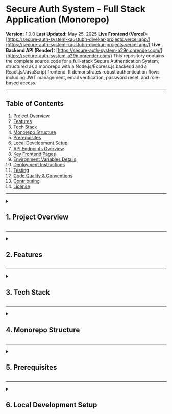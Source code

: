# Secure Auth System - Full Stack Application (Monorepo) 

**Version:** 1.0.0
**Last Updated:** May 25, 2025
**Live Frontend (Vercel):** [https://secure-auth-system-kaustubh-divekar-projects.vercel.app/](https://secure-auth-system-kaustubh-divekar-projects.vercel.app/)
**Live Backend API (Render):** [https://secure-auth-system-a29n.onrender.com/](https://secure-auth-system-a29n.onrender.com/)
This repository contains the complete source code for a full-stack Secure Authentication System, structured as a monorepo with a Node.js/Express.js backend and a React.js/JavaScript frontend. It demonstrates robust authentication flows including JWT management, email verification, password reset, and role-based access.

---

## Table of Contents

1.  [Project Overview](#project-overview)
2.  [Features](#features)
3.  [Tech Stack](#tech-stack)
4.  [Monorepo Structure](#monorepo-structure)
5.  [Prerequisites](#prerequisites)
6.  [Local Development Setup](#local-development-setup)
7.  [API Endpoints Overview](#api-endpoints-overview)
8.  [Key Frontend Pages](#key-frontend-pages)
9.  [Environment Variables Details](#environment-variables-details)
10. [Deployment Instructions](#deployment-instructions)
11. [Testing](#testing)
12. [Code Quality & Conventions](#code-quality--conventions)
13. [Contributing](#contributing)
14. [License](#license)

---

<details>
<summary>
  <h2>1. Project Overview </h2>
</summary>

This monorepo houses a full-stack application designed to provide a secure, flexible, and modern authentication system. It features a decoupled backend API and a responsive React frontend, showcasing best practices in JWT handling, email-based account management, and secure data processing. The frontend implements a dark theme with cyan/gold accents as per the provided UI samples.

</details>

---

<details>
<summary>
  <h2>2. Features </h2>
</summary>

### Backend Features

* User Registration with secure password hashing (bcryptjs).
* Email Verification via unique, expiring tokens.
* Login with JWT (JSON Web Token) generation and validation.
* Password Reset functionality via email.
* Role-Based Access Control (RBAC) middleware.
* Protected API routes.
* Input validation and centralized error handling.
* Security enhancements: `helmet` for headers, `express-rate-limit` for brute-force protection.
* CORS configuration.

### Frontend Features

* User-friendly forms for Registration, Login, Forgot Password, and Reset Password, matching the provided UI design.
* Client-side routing with React Router.
* JWT stored in `localStorage` and automatically sent with API requests.
* Global authentication state management via React Context.
* Protected routes redirecting unauthenticated users.
* Dashboard for authenticated users to view profile information.
* Notifications/Toasts for user feedback.
* Responsive dark-theme design with cyan/gold accents.

</details>

---

<details>
<summary>
  <h2>3. Tech Stack </h2>
</summary>

### Backend

* **Runtime:** Node.js
* **Framework:** Express.js
* **ODM:** Mongoose
* **Authentication:** `jsonwebtoken`, `bcryptjs`
* **Email:** Nodemailer
* **Validation:** `express-validator`
* **Security:** `helmet`, `express-rate-limit`

### Frontend

* **Library/Framework:** React.js (JavaScript)
* **Build Tool:** Vite
* **Routing:** React Router DOM
* **API Client:** Axios
* **Forms:** React Hook Form
* **State Management:** React Context API
* **UI Notifications:** React Toastify
* **Icons:** React Icons
* **Styling:** CSS Modules, Global CSS with Variables

### Database

* MongoDB (via MongoDB Atlas for cloud hosting)

### Deployment

* **Backend:** Render
* **Frontend:** Vercel
* **Database:** MongoDB Atlas

</details>

---

<details>
<summary>
  <h2>4. Monorepo Structure </h2>
</summary>

secure-auth-system/
├── backend/                  # Node.js Backend Application
│   ├── config/
│   ├── controllers/
│   ├── middleware/
│   ├── models/
│   ├── routes/
│   ├── utils/
│   ├── .env.example
│   ├── package.json
│   └── server.js
├── frontend/                 # React Frontend Application
│   ├── public/
│   ├── src/
│   │   ├── assets/
│   │   ├── components/
│   │   ├── contexts/
│   │   ├── hooks/
│   │   ├── pages/
│   │   ├── services/
│   │   └── styles/
│   ├── .env.example
│   ├── index.html
│   ├── package.json
│   └── vite.config.js
├── .gitignore                # Root gitignore (can include common ignores and backend/frontend specifics)
└── README.md                 # This file (Monorepo Root README)


*(Consider using a root `package.json` with workspaces if you plan to manage dependencies or run scripts for both projects from the root, e.g., using npm workspaces, yarn workspaces, or pnpm).*

</details>

---

<details>
<summary>
  <h2>5. Prerequisites </h2>
</summary>

* **Node.js** (v18.x or later recommended).
* **npm** (v8.x or later) or yarn/pnpm.
* **Git**.
* A **MongoDB Atlas account** (free tier available).
* A **Render account** (free tier available).
* A **Vercel account** (free tier available).
* A **transactional email service provider** (e.g., SendGrid, Mailgun for production emails) or Ethereal.email for development.

</details>

---

<details>
<summary>
  <h2>6. Local Development Setup </h2>
</summary>

### Clone Repository

```bash
git clone <https://github.com/kaustubhdivekar/secure-auth-system>
cd secure-auth-system
Environment Variables
You will need to set up .env files for both the backend and frontend applications separately.

Backend Environment (backend/.env):

Navigate to the backend directory:

Bash

cd backend
cp .env.example .env
Edit backend/.env with your local MongoDB URI, JWT secret, email provider credentials, and FRONTEND_URL (e.g., http://localhost:5173 for Vite dev).

Frontend Environment (frontend/.env):

Navigate to the frontend directory:

Bash

cd ../frontend # (from backend folder) or cd frontend (from root)
cp .env.example .env
Edit frontend/.env with VITE_API_BASE_URL (e.g., http://localhost:5001/api if your backend runs on port 5001).

Backend Setup
Navigate to the backend directory:

Bash

cd backend # (if not already there)
Install dependencies:

Bash

npm install
Run the backend server (typically on port 5001):

Bash

npm run dev
Frontend Setup
Navigate to the frontend directory (in a new terminal window/tab):

Bash

cd frontend # (if not already there)
Install dependencies:

Bash

npm install
Run the frontend development server (typically on port 5173):

Bash

npm run dev
Running Both Services Concurrently
You will need two separate terminal windows: one for the backend (npm run dev in backend/) and one for the frontend (npm run dev in frontend/).
Access the frontend application in your browser (e.g., http://localhost:5173). It will make API calls to your local backend.

&lt;/details>

&lt;details>
&lt;summary>
&lt;h2>7. API Endpoints Overview &lt;/h2>
&lt;/summary>

The backend exposes RESTful APIs under the /api prefix. Key authentication routes include:

POST /api/auth/register
POST /api/auth/login
GET /api/auth/verify-email/:token
POST /api/auth/forgot-password
POST /api/auth/reset-password/:token
GET /api/auth/me (Protected)
(Refer to the backend's README or API documentation for detailed request/response schemas).

&lt;/details>

&lt;details>
&lt;summary>
&lt;h2>8. Key Frontend Pages &lt;/h2>
&lt;/summary>

Login & Registration: Styled to match the dark theme with cyan/gold gradient accents.
Password Management: Forgot Password and Reset Password pages maintain the design consistency.
Email Verification: Page to confirm email verification status.
Dashboard: Protected area for authenticated users to view their profile.
Navbar: Consistent navigation across all pages.
&lt;/details>

&lt;details>
&lt;summary>
&lt;h2>9. Environment Variables Details &lt;/h2>
&lt;/summary>

Backend (backend/.env)
NODE_ENV: development or production.
BACKEND_PORT: e.g., 5001.
MONGODB_URI: Your MongoDB Atlas connection string (or local MongoDB URI).
JWT_SECRET: A strong, random secret for JWT signing.
JWT_EXPIRES_IN: e.g., 1h, 7d.
FRONTEND_URL: e.g., http://localhost:5173 (for dev) or your Vercel URL (for prod).
EMAIL_HOST, EMAIL_PORT, EMAIL_USER, EMAIL_PASS, EMAIL_FROM_NAME, EMAIL_FROM_ADDRESS: For your email service.
ETHEREAL_USER, ETHEREAL_PASS: For Ethereal.email development.
Frontend (frontend/.env)
VITE_API_BASE_URL: e.g., http://localhost:5001/api (for dev) or your Render backend URL (for prod).
&lt;/details>

&lt;details>
&lt;summary>
&lt;h2>10. Deployment Instructions &lt;/h2>
&lt;/summary>

MongoDB Atlas Setup
Create a free account at MongoDB Atlas.
Create a new cluster (the free M0 tier is sufficient for development/small projects).
In your cluster settings, go to Network Access and add your current IP address (for local development) and 0.0.0.0/0 (Allow Access From Anywhere - for Render/Vercel, though be mindful of security implications; refine later if needed).
Go to Database Access and create a database user with a username and password. Grant this user "Read and write to any database" privileges.
Go to Databases, click "Connect" for your cluster, choose "Connect your application," select Node.js driver, and copy the connection string. Replace <username>, <password>, and myFirstDatabase (or your chosen DB name) in the string. This is your MONGODB_URI.
Backend Deployment (Render)
Push your code to a Git provider (GitHub, GitLab, Bitbucket).
Sign up/log in to Render.
Click "New +" and select "Web Service".
Connect your Git repository.
Configure the service:
Name: e.g., secure-auth-backend.
Region: Choose a region close to you or your users.
Branch: main (or your deployment branch).
Root Directory: backend (if your package.json for the backend is in the backend/ subdirectory of your monorepo). If Render doesn't easily support monorepo subdirectories, you might need to deploy the backend from a separate repository or adjust build settings.
Build Command: npm install (or yarn install).
Start Command: npm start (or node server.js).
Environment: Choose "Node".
Environment Variables: Add all necessary variables from your backend/.env file (e.g., MONGODB_URI pointing to Atlas, JWT_SECRET, FRONTEND_URL pointing to your Vercel frontend URL once deployed, production email credentials).
Select the Free instance type if applicable.
Click "Create Web Service". Render will build and deploy your backend. Note the .onrender.com URL provided.
Frontend Deployment (Vercel)
Push your code to a Git provider.
Sign up/log in to Vercel.
Click "Add New..." and select "Project".
Import your Git repository.
Configure the project:
Vercel usually auto-detects React (Vite) projects.
Root Directory: frontend (if your package.json for the frontend is in the frontend/ subdirectory).
Build Command: Should be auto-detected as npm run build or vite build.
Output Directory: Should be auto-detected as dist.
Environment Variables: Add VITE_API_BASE_URL and set its value to your deployed Render backend URL (e.g., https://your-backend-url.onrender.com/api).
Click "Deploy". Vercel will build and deploy your frontend. Note the URL provided.
Post-Deployment:

Update FRONTEND_URL in your Render backend environment variables to your Vercel deployment URL.
Update VITE_API_BASE_URL in your Vercel frontend environment variables to your Render backend deployment URL.
Redeploy both services if environment variables were updated after the initial deploy.
&lt;/details>

&lt;details>
&lt;summary>
&lt;h2>11. Testing &lt;/h2>
&lt;/summary>

Backend: Unit and integration tests are written using Jest and Supertest. Run with npm test in the backend/ directory.
Frontend: (If implemented) Component and integration tests can be written using Vitest/Jest and React Testing Library. Run with npm test in the frontend/ directory.
&lt;/details>

&lt;details>
&lt;summary>
&lt;h2>12. Code Quality & Conventions &lt;/h2>
&lt;/summary>

Linters & Formatters: ESLint and Prettier are configured for both backend and frontend to maintain code consistency and quality.
Commit Messages: Follow Conventional Commits or a similar standard for clear commit history.
Branching Strategy: Use a Gitflow-like model (feature branches, develop, main) for organized development.
&lt;/details>

&lt;details>
&lt;summary>
&lt;h2>13. Contributing &lt;/h2>
&lt;/summary>

Contributions are welcome! Please fork the repository, create a feature branch, make your changes, and submit a pull request. Ensure your code adheres to the project's linting rules and testing standards.

&lt;/details>

&lt;details>
&lt;summary>
&lt;h2>14. License &lt;/h2>
&lt;/summary>

This project is licensed under the MIT License. (Create a LICENSE file with the MIT license text in the monorepo root).

&lt;/details>